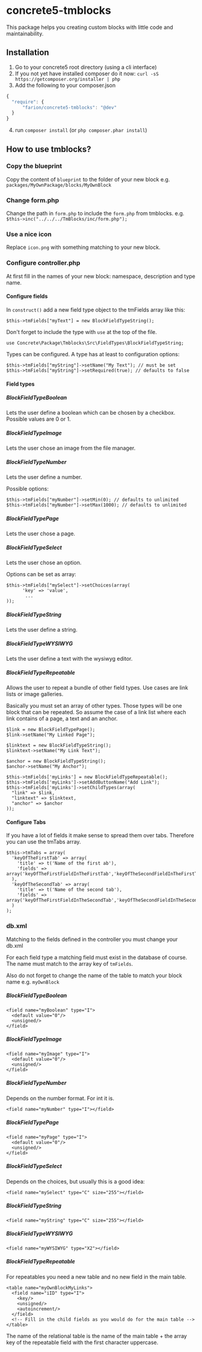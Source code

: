 # concrete5-tmblocks

This package helps you creating custom blocks with little code and maintainability.

## Installation

1. Go to your concrete5 root directory (using a cli interface)
2. If you not yet have installed composer do it now: `curl -sS https://getcomposer.org/installer | php`
3. Add the following to your composer.json

  ```javascript
  {
    "require": {
        "farion/concrete5-tmblocks": "@dev"
    }
  }
  ```
4. run `composer install` (or `php composer.phar install`)

## How to use tmblocks?

### Copy the blueprint

Copy the content of `blueprint` to the folder of your new block e.g. `packages/MyOwnPackage/blocks/MyOwnBlock`

### Change form.php

Change the path in `form.php` to include the `form.php` from tmblocks. e.g.
`$this->inc("../../../TmBlocks/inc/form.php");`

### Use a nice icon

Replace `icon.png` with something matching to your new block.

### Configure controller.php

At first fill in the names of your new block: namespace, description and type name.
  
#### Configure fields

In `construct()` add a new field type object to the tmFields array like this:

```
$this->tmFields["myText"] = new BlockFieldTypeString();
```

Don't forget to include the type with `use` at the top of the file.

```
use Concrete\Package\Tmblocks\Src\FieldTypes\BlockFieldTypeString;
```

Types can be configured. A type has at least to configuration options:

```
$this->tmFields["myString"]->setName("My Text"); // must be set
$this->tmFields["myString"]->setRequired(true); // defaults to false
```

#### Field types

##### BlockFieldTypeBoolean

Lets the user define a boolean which can be chosen by a checkbox. Possible values are 0 or 1.

##### BlockFieldTypeImage

Lets the user chose an image from the file manager.

##### BlockFieldTypeNumber

Lets the user define a number.

Possible options:

```
$this->tmFields["myNumber"]->setMin(0); // defaults to unlimited
$this->tmFields["myNumber"]->setMax(1000); // defaults to unlimited
```

##### BlockFieldTypePage

Lets the user chose a page.

##### BlockFieldTypeSelect

Lets the user chose an option.

Options can be set as array:

```
$this->tmFields["mySelect"]->setChoices(array(
      'key' => 'value',
       ...
));
```

##### BlockFieldTypeString

Lets the user define a string.

##### BlockFieldTypeWYSIWYG

Lets the user define a text with the wysiwyg editor.

##### BlockFieldTypeRepeatable

Allows the user to repeat a bundle of other field types.
Use cases are link lists or image galleries.

Basically you must set an array of other types. Those types will be one block that can be repeated.
So assume the case of a link list where each link contains of a page, a text and an anchor.

```
$link = new BlockFieldTypePage();
$link->setName("My Linked Page");

$linktext = new BlockFieldTypeString();
$linktext->setName("My Link Text");

$anchor = new BlockFieldTypeString();
$anchor->setName("My Anchor");

$this->tmFields['myLinks'] = new BlockFieldTypeRepeatable();
$this->tmFields['myLinks']->setAddButtonName("Add Link");
$this->tmFields['myLinks']->setChildTypes(array(
  "link" => $link,
  "linktext" => $linktext,
  "anchor" => $anchor
));
```

#### Configure Tabs

If you have a lot of fields it make sense to spread them over tabs.
Therefore you can use the tmTabs array.

```
$this->tmTabs = array(
  'keyOfTheFirstTab' => array(
    'title' => t('Name of the first ab'),
    'fields' => array('keyOfTheFirstFieldInTheFirstTab','keyOfTheSecondFieldInTheFirstTab',...)
  ),
  'keyOfTheSecondTab' => array(
    'title' => t('Name of the second tab'),
    'fields' => array('keyOfTheFirstFieldInTheSecondTab','keyOfTheSecondFieldInTheSecondTab',...)
  )
);
```

### db.xml

Matching to the fields defined in the controller you must change your db.xml

For each field type a matching field must exist in the database of course.
The name must match to the array key of `tmFields`.

Also do not forget to change the name of the table to match your block name e.g. `myOwnBlock`

##### BlockFieldTypeBoolean

```
<field name="myBoolean" type="I">
  <default value="0"/>
  <unsigned/>
</field>
```

##### BlockFieldTypeImage

```
<field name="myImage" type="I">
  <default value="0"/>
  <unsigned/>
</field>
```

##### BlockFieldTypeNumber

Depends on the number format. For int it is.

```
<field name="myNumber" type="I"></field>

```

##### BlockFieldTypePage

```
<field name="myPage" type="I">
  <default value="0"/>
  <unsigned/>
</field>
```

##### BlockFieldTypeSelect

Depends on the choices, but usually this is a good idea:

```
<field name="mySelect" type="C" size="255"></field>
```

##### BlockFieldTypeString

```
<field name="myString" type="C" size="255"></field>
```

##### BlockFieldTypeWYSIWYG

```
<field name="myWYSIWYG" type="X2"></field>
```

##### BlockFieldTypeRepeatable

For repeatables you need a new table and no new field in the main table.

```
<table name="myOwnBlockMyLinks">
  <field name="iID" type="I">
    <key/>
    <unsigned/>
    <autoincrement/>
  </field>
  <!-- Fill in the child fields as you would do for the main table -->
</table>
```

The name of the relational table is the name of the main table + the array key of the repeatable field with the first character uppercase.

